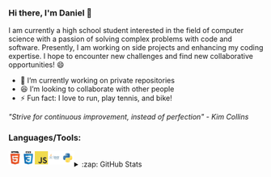 ### Hi there, I'm Daniel 👋

I am currently a high school student interested in the field of computer science with a passion of solving complex problems with code and software. Presently, I am working on side projects and enhancing my coding expertise. I hope to encounter new challenges and find new collaborative opportunities! 😄

- 🌱 I’m currently working on private repositories
- 😆 I’m looking to collaborate with other people
- ⚡ Fun fact: I love to run, play tennis, and bike!

<i> "Strive for continuous improvement, instead of perfection" - Kim Collins </i>

### Languages/Tools:

<img align="left" alt="HTML5" width="26px" src="https://raw.githubusercontent.com/github/explore/80688e429a7d4ef2fca1e82350fe8e3517d3494d/topics/html/html.png" />
<img align="left" alt="CSS3" width="26px" src="https://raw.githubusercontent.com/github/explore/80688e429a7d4ef2fca1e82350fe8e3517d3494d/topics/css/css.png" />
<img align="left" alt="JavaScript" width="26px" src="https://raw.githubusercontent.com/github/explore/80688e429a7d4ef2fca1e82350fe8e3517d3494d/topics/javascript/javascript.png" />
<img align="left" alt="Java" width="26px" src="https://raw.githubusercontent.com/github/explore/80688e429a7d4ef2fca1e82350fe8e3517d3494d/topics/java/java.png" />
<img align="left" alt="Python" width="26px" src="https://raw.githubusercontent.com/github/explore/80688e429a7d4ef2fca1e82350fe8e3517d3494d/topics/python/python.png" />

<br />

<!--END_SECTION:activity-->

</details>

<details>
<summary>:zap: GitHub Stats</summary>

<img align="left" alt="Daniel's GitHub Stats" src="https://github-readme-stats.codestackr.vercel.app/api?username=1kaboogi&show_icons=true&hide_border=true" />

</details>

